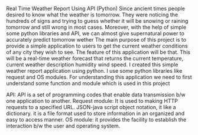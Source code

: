 Real Time Weather Report Using  API (Python)
Since ancient times people desired to know what the weather is tomorrow. They were noticing the hundreds of signs and trying to guess whether it will be snowing or raining tomorrow and still wrong in most cases. 
Moreover, with the help of simple some python libraries and API, we can almost give supernatural power to accurately predict tomorrow wether
The main purpose of this project is to provide a simple application to users to get the current weather conditions of any city they wish to see. 
The feature of this application will be that. This will be a real-time weather forecast that returns the current temperature, current weather description humidity wind speed.
I created this simple weather report application using python. I use some python libraries like request and OS modules. For understanding this application we need to first understand some function and module which is used in this project




API: API is a set of programming codes
that enable data transmission b/w one
application to another. 
Request module: It is used to making
HTTP requests to a specified URL.
JSON-java script object notation, it
like a dictionary. it is a file format 
used to store information in an 
organized and easy to access manner.
OS module: it provides the facility to 
establish the interaction b/w the user 
and operating system.






